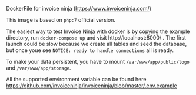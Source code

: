DockerFile for invoice ninja (https://www.invoiceninja.com/)

This image is based on `php:7` official version.

The easiest way to test Invoice Ninja with docker is by copying the example directory, run `docker-compose up` and visit http://localhost:8000/ .
The first launch could be slow because we create all tables and seed the database, but once youe see `NOTICE: ready to handle connections` all is ready.

To make your data persistent, you have to mount `/var/www/app/public/logo` and `/var/www/app/storage`.

All the supported environment variable can be found here https://github.com/invoiceninja/invoiceninja/blob/master/.env.example
